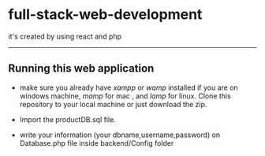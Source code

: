 # full-stack-web-development
it's created by using react and php

---

## Running this web application

 - make sure you already have *xampp* or *wamp* installed if you are on windows machine, *mamp* for mac , and *lamp* for linux.
Clone this repository to your local machine or just download the zip.

 - Import the productDB.sql file.
 
 - write your information (your dbname,username,password) on Database.php file inside backend/Config folder
